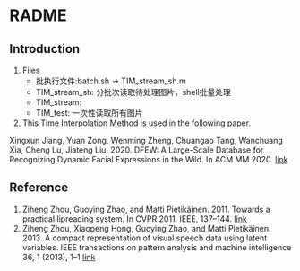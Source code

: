 # RADME
## Introduction 
1. Files
	* 批执行文件:batch.sh -> TIM_stream_sh.m
	* TIM_stream_sh: 分批次读取待处理图片，shell批量处理
  	* TIM_stream: 
	* TIM_test: 一次性读取所有图片
2. This Time Interpolation Method is used in the following paper.

Xingxun Jiang, Yuan Zong, Wenming Zheng, Chuangao Tang, Wanchuang Xia, Cheng Lu, Jiateng Liu. 2020. DFEW: A Large-Scale Database for Recognizing Dynamic Facial Expressions in the Wild. In ACM MM 2020.  [link](https://arxiv.org/abs/2008.05924)


## Reference
1. Ziheng Zhou, Guoying Zhao, and Matti Pietikäinen. 2011. Towards a practical
lipreading system. In CVPR 2011. IEEE, 137–144.  [link](https://ieeexplore.ieee.org/abstract/document/5995345)
2. Ziheng Zhou, Xiaopeng Hong, Guoying Zhao, and Matti Pietikäinen. 2013. A
compact representation of visual speech data using latent variables. IEEE transactions on pattern analysis and machine intelligence 36, 1 (2013), 1–1       [link](https://ieeexplore.ieee.org/abstract/document/6601598/)